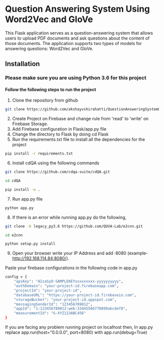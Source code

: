 # Question Answering System Using Word2Vec and GloVe

This Flask application serves as a question-answering system that allows users to upload PDF documents and ask questions about the content of those documents. The application supports two types of models for answering questions: Word2Vec and GloVe.

## Installation

### Please make sure you are using Python 3.6 for this project

#### Follow the following steps to run the project

1. Clone the repository from github

```bash
git clone https://github.com/akshayvshirahatti/QuestionAnsweringSystemUsingWord2VecAndGloVe.git
```

2. Create Project on Firebase and change rule from 'read' to 'write' on Firebase Storage.
3. Add Firebase configuration in Flask/app.py file
4. Change the directory to Flask by doing cd Flask
5. Run the requirements.txt file to install all the dependencies for the project

```bash
pip install -r requirements.txt
```

6. Install cdQA using the following commands

```bash
git clone https://github.com/cdqa-suite/cdQA.git
```

```bash
cd cdQA
```

```bash
pip install -e .
```

7. Run app.py file

```bash
python app.py
```

8. If there is an error while running app.py do the following,

```bash
git clone -b legacy_py3.6 https://github.com/QUVA-Lab/e2cnn.git
```

```bash
cd e2cnn
```

```bash
python setup.py install
```

9. Open your browser write your IP Address and add :8080 (example- http://192.168.114.84:8080/).

Paste your firebase configurations in the following code in app.py

```bash
config = {
    "apiKey": "AIzaSyD-SAMPLEKEYxxxxxxxxx-yyyyyyyyyy",
    "authDomain": "your-project-id.firebaseapp.com",
    "projectId": "your-project-id",
    "databaseURL": "https://your-project-id.firebaseio.com",
    "storageBucket": "your-project-id.appspot.com",
    "messagingSenderId": "123456789012",
    "appId": "1:123456789012:web:33445566778899abcdef0",
    "measurementId": "G-XYZ123ABC456"
}
```

If you are facing any problem running project on localhost then, In app.py replace app.run(host="0.0.0.0", port=8080) with app.run(debug=True)
